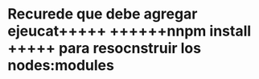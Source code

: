 # Recurede que debe agregar ejeucat+++++ ++++++nnpm install +++++ para resocnstruir los nodes:modules
